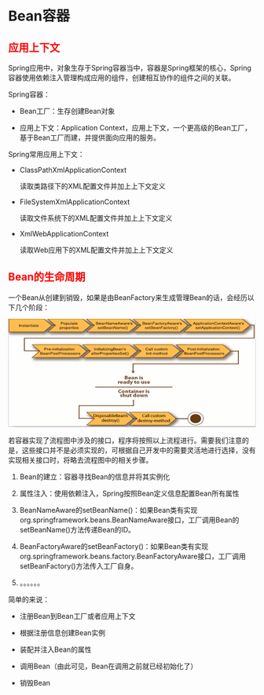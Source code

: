 # Bean容器

## <font color="red">应用上下文</font>

Spring应用中，对象生存于Spring容器当中，容器是Spring框架的核心，Spring容器使用依赖注入管理构成应用的组件，创建相互协作的组件之间的关联。

Spring容器：

- Bean工厂：生存创建Bean对象

- 应用上下文：Application Context，应用上下文，一个更高级的Bean工厂，基于Bean工厂而建，并提供面向应用的服务。

Spring常用应用上下文：

- ClassPathXmlApplicationContext

	读取类路径下的XML配置文件并加上上下文定义

- FileSystemXmlApplicationContext

	读取文件系统下的XML配置文件并加上上下文定义

- XmlWebApplicationContext

	读取Web应用下的XML配置文件并加上上下文定义

## <font color="red">Bean的生命周期</font>

一个Bean从创建到销毁，如果是由BeanFactory来生成管理Bean的话，会经历以下几个阶段：

![Bean的生命周期.PNG](https://github.com/GitVinsmoke/Spring-Notebook/blob/master/images/Bean%E7%9A%84%E7%94%9F%E5%91%BD%E5%91%A8%E6%9C%9F.PNG)

若容器实现了流程图中涉及的接口，程序将按照以上流程进行。需要我们注意的是，这些接口并不是必须实现的，可根据自己开发中的需要灵活地进行选择，没有实现相关接口时，将略去流程图中的相关步骤。

1. Bean的建立：容器寻找Bean的信息并将其实例化

2. 属性注入：使用依赖注入，Spring按照Bean定义信息配置Bean所有属性

3. BeanNameAware的setBeanName()：如果Bean类有实现org.springframework.beans.BeanNameAware接口，工厂调用Bean的setBeanName()方法传递Bean的ID。

4. BeanFactoryAware的setBeanFactory()：如果Bean类有实现org.springframework.beans.factory.BeanFactoryAware接口，工厂调用setBeanFactory()方法传入工厂自身。

5. 。。。。。。

简单的来说：

- 注册Bean到Bean工厂或者应用上下文

- 根据注册信息创建Bean实例

- 装配并注入Bean的属性

- 调用Bean（由此可见，Bean在调用之前就已经初始化了）

- 销毁Bean